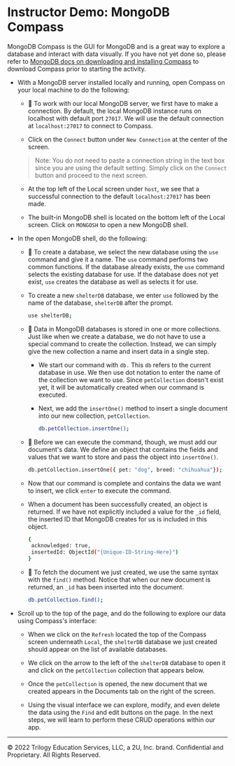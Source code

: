 # Instructor Demo: MongoDB Compass

MongoDB Compass is the GUI for MongoDB and is a great way to explore a database and interact with data visually. If you have not yet done so, please refer to [MongoDB docs on downloading and installing Compass](https://docs.mongodb.com/compass/current/install/) to download Compass prior to starting the activity.

* With a MongoDB server installed locally and running, open Compass on your local machine to do the following:

  * 🔑 To work with our local MongoDB server, we first have to make a connection. By default, the local MongoDB instance runs on localhost with default port `27017`. We will use the default connection at `localhost:27017` to connect to Compass.  

  * Click on the `Connect` button under `New Connection` at the center of the screen.
  
  > Note: You do not need to paste a connection string in the text box since you are using the default setting. Simply click on the `Connect` button and proceed to the next screen.

  * At the top left of the Local screen under `host`, we see that a successful connection to the default `localhost:27017` has been made. 

  * The built-in MongoDB shell is located on the bottom left of the Local screen. Click on `MONGOSH` to open a new MongoDB shell.

* In the open MongoDB shell, do the following: 

  * 🔑 To create a database, we select the new database using the `use` command and give it a name. The `use` command performs two common functions. If the database already exists, the `use` command selects the existing database for use. If the database does not yet exist, `use` creates the database as well as selects it for use.

  * To create a new `shelterDB` database, we enter `use` followed by the name of the database, `shelterDB` after the prompt. 

    ```sh
    use shelterDB;
    ```

  * 🔑 Data in MongoDB databases is stored in one or more collections. Just like when we create a database, we do not have to use a special command to create the collection. Instead, we can simply give the new collection a name and insert data in a single step.

    * We start our command with `db.` This `db` refers to the current database in use. We then use dot notation to enter the name of the collection we want to use. Since `petCollection` doesn't exist yet, it will be automatically created when our command is executed.

    * Next, we add the `insertOne()` method to insert a single document into our new collection, `petCollection`.

      ```sh
      db.petCollection.insertOne();
      ```

  * 🔑 Before we can execute the command, though, we must add our document's data. We define an object that contains the fields and values that we want to store and pass the object into `insertOne()`.

    ```sh
    db.petCollection.insertOne({ pet: "dog", breed: "chihuahua"});
    ```

  * Now that our command is complete and contains the data we want to insert, we click `enter` to execute the command. 

  * When a document has been successfully created, an object is returned. If we have not explicitly included a value for the `_id` field, the inserted ID that MongoDB creates for us is included in this object. 

    ```sh
    { 
     acknowledged: true,
     insertedId: ObjectId("{Unique-ID-String-Here}") 
    }
    ```

  * 🔑 To fetch the document we just created, we use the same syntax with the `find()` method. Notice that when our new document is returned, an `_id` has been inserted into the document.

    ```sh
    db.petCollection.find();
    ```

* Scroll up to the top of the page, and do the following to explore our data using Compass's interface:

  * When we click on the `Refresh` located the top of the Compass screen underneath `Local`, the `shelterDB` database we just created should appear on the list of available databases. 

  * We click on the arrow to the left of the `shelterDB` database to open it and click on the `petCollection` collection that appears below.

  * Once the `petCollection` is opened, the new document that we created appears in the Documents tab on the right of the screen. 
  
  * Using the visual interface we can explore, modify, and even delete the data using the `Find` and edit buttons on the page. In the next steps, we will learn to perform these CRUD operations within our app.

---
© 2022 Trilogy Education Services, LLC, a 2U, Inc. brand. Confidential and Proprietary. All Rights Reserved.
